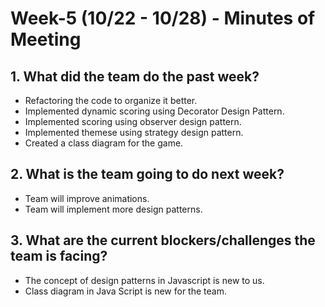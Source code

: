 # Week-5 (10/22 - 10/28) - Minutes of Meeting

## 1.  What did the team do the past week?
* Refactoring the code to organize it better.
* Implemented dynamic scoring using Decorator Design Pattern. 
* Implemented scoring using observer design pattern. 
* Implemented themese using strategy design pattern.
* Created a class diagram for the game.

## 2.  What is the team going to do next week?
* Team will improve animations.
* Team will implement more design patterns.


## 3.  What are the current blockers/challenges the team is facing?
* The concept of design patterns in Javascript is new to us.
* Class diagram in Java Script is new for the team.     
